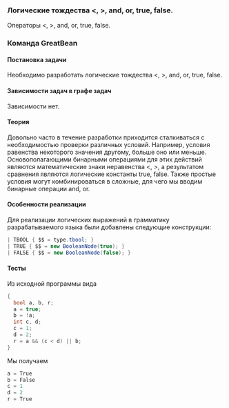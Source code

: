 ### Логические тождества <, >, and, or, true, false.
Операторы <, >, and, or, true, false.

### Команда GreatBean

#### Постановка задачи
Необходимо разработать логические тождества <, >, and, or, true, false.

#### Зависимости задач в графе задач
Зависимости нет.

#### Теория
Довольно часто в течение разработки приходится сталкиваться с необходимостью проверки различных условий. Например, условия равенства некоторого значения другому, больше оно или меньше. Основополагающими бинарными операциями для этих действий являются математические знаки неравенства <, >, а результатом сравнения являются логические константы true, false. Также простые условия могут комбинироваться в сложные, для чего мы вводим бинарные операции and, or.


#### Особенности реализации
Для реализации логических выражений в грамматику разрабатываемого языка были добавлены следующие конструкции:
```csharp
| TBOOL { $$ = type.tbool; }
| TRUE { $$ = new BooleanNode(true); }
| FALSE { $$ = new BooleanNode(false); }
```


#### Тесты
Из исходной программы вида
```csharp
{
  bool a, b, r;
  a = true;
  b = !a;
  int c, d;
  c = 1;
  d = 2;
  r = a && (c < d) || b;
}

```

Мы получаем
```csharp
a = True
b = False
c = 1
d = 2
r = True
```
